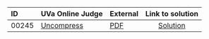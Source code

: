 | ID | UVa Online Judge | External | Link to solution |
|:---|:---|:---|:---:|
| 00245 | [Uncompress](https://onlinejudge.org/index.php?option=com_onlinejudge&Itemid=8&page=show_problem&problem=181) | [PDF](https://onlinejudge.org/external/2/245.pdf) | [Solution](https%3A//github.com/versenyi98/programming-contests/tree/master/UVa%20Online%20Judge/00245%2520-%2520Uncompress)|
